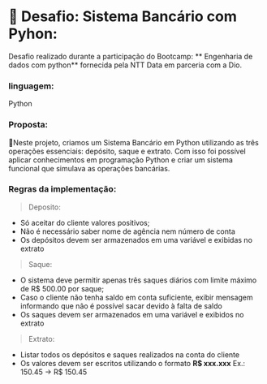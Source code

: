 # 🔰 Desafio: Sistema Bancário com Pyhon:

Desafio realizado durante a participação do Bootcamp: ** Engenharia de dados com python** fornecida pela NTT Data em parceria com a Dio.

### linguagem:
   Python 

### Proposta:

🏦Neste projeto, criamos um Sistema Bancário em Python utilizando as três operações essenciais: depósito, saque e extrato. Com isso foi possível aplicar conhecimentos em programação Python e criar um sistema funcional que simulava as operações bancárias.

### Regras da implementação:
> Deposito: 
* Só aceitar do cliente valores positivos;
* Não é necessário saber nome de agência nem número de conta 
* Os depósitos devem ser armazenados em uma variável e exibidas no extrato 
 
> Saque:
* O sistema deve permitir apenas três saques diários com limite máximo de R$ 500.00 por saque;
* Caso o cliente não tenha saldo em conta suficiente, exibir mensagem informando que não é possível sacar devido à falta de saldo
* Os saques devem ser armazenados em uma variável e exibidos no extrato

>Extrato:
* Listar todos os depósitos e saques realizados na conta do cliente
* Os valores devem ser escritos utilizando o formato **R$ xxx.xxx**  Ex.: 150.45 -> R$ 150.45
   
